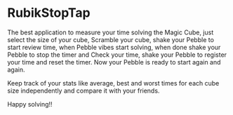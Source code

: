 # RubikStopTap

The best application to measure your time solving the Magic Cube, just select the size of your cube, Scramble your cube, shake your Pebble to start review time, when Pebble vibes start solving, when done shake your Pebble to stop the timer and Check your time, shake your Pebble to register your time and reset the timer. Now your Pebble is ready to start again and again.

Keep track of your stats like average, best and worst times for each cube size independently and compare it with your friends.

Happy solving!!
